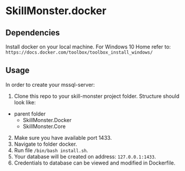 
# SkillMonster.docker


## Dependencies

Install docker on your local machine. For Windows 10 Home refer to: `https://docs.docker.com/toolbox/toolbox_install_windows/`

## Usage

In order to create your mssql-server:
1. Clone this repo to your skill-monster project folder. Structure should look like:
- parent folder
  - SkillMonster.Docker
  - SkillMonster.Core
2. Make sure you have available port 1433.
3. Navigate to folder docker.
4. Run file `/bin/bash install.sh`.
5. Your database will be created on address: `127.0.0.1:1433`.
6. Credentials to database can be viewed and modified in Dockerfile.
